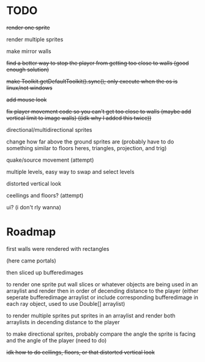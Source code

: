 # TODO
~~render one sprite~~

render multiple sprites

make mirror walls

~~find a better way to stop the player from getting too close to walls (good enough solution)~~

~~make Toolkit.getDefaultToolkit().sync(); only execute when the os is linux/not windows~~

~~add mouse look~~

~~fix player movement code so you can't get too close to walls (maybe add vertical limit to image walls) ((idk why I added this twice))~~

directional/multidirectional sprites

change how far above the ground sprites are (probably have to do something similar to floors heres, triangles, projection, and trig)

quake/source movement (attempt)

multiple levels, easy way to swap and select levels

distorted vertical look

ceellings and floors? (attempt)

ui? (i don't rly wanna)

# Roadmap
first walls were rendered with rectangles

(here came portals)

then sliced up bufferedimages

to render one sprite put wall slices or whatever objects are being used in an arraylist and render then in order of decending distance to the player (either seperate bufferedimage arraylist or include corresponding bufferedimage in each ray object, used to use Double[] arraylist)

to render multiple sprites put sprites in an arraylist and render both arraylists in decending distance to the player

to make directional sprites, probably compare the angle the sprite is facing and the angle of the player (need to do)

~~idk how to do cellings, floors, or that distorted vertical look~~
